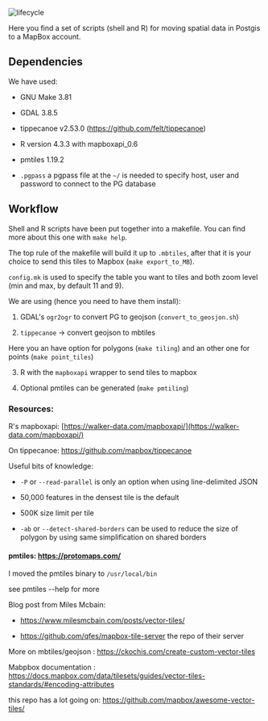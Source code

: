 ![lifecycle](https://img.shields.io/badge/lifecycle-stable-green.svg)

Here you find a set of scripts (shell and R) for moving spatial data in Postgis to a MapBox account. 

## Dependencies

We have used: 

- GNU Make 3.81

- GDAL 3.8.5

- tippecanoe v2.53.0 (https://github.com/felt/tippecanoe)

- R version 4.3.3 with mapboxapi_0.6

- pmtiles 1.19.2

- `.pgpass` a pgpass file at the `~/` is needed to specify host, user and password to connect to the PG database

## Workflow

Shell and R scripts have been put together into a makefile. You can find more about this one with `make help`. 

The top rule of the makefile will build it up to `.mbtiles`, after that it is your choice to send this tiles to Mapbox (`make export_to_MB`). 

`config.mk` is used to specify the table you want to tiles and both zoom level (min and max, by default 11 and 9). 

We are using (hence you need to have them install):

1.  GDAL's `ogr2ogr` to  convert PG to geojson (`convert_to_geosjon.sh`)

2.  `tippecanoe` -> convert geojson to mbtiles  

Here you an have option for polygons (`make tiling`) and an other one for points (`make point_tiles`) 

3. R with the `mapboxapi` wrapper to send tiles to mapbox

4. Optional pmtiles can be generated (`make pmtiling`) 

### Resources: 

R's mapboxapi: [https://walker-data.com/mapboxapi/](https://walker-data.com/mapboxapi/)

On tippecanoe: https://github.com/mapbox/tippecanoe

Useful bits of knowledge: 

- `-P` or `--read-parallel` is only an option when using line-delimited JSON

- 50,000 features in the densest tile is the default

- 500K size limit per tile

- `-ab` or `--detect-shared-borders` can be used to reduce the size of polygon by using same simplification on shared borders 

#### pmtiles: https://protomaps.com/

I moved the pmtiles binary to `/usr/local/bin` 

see pmtiles --help for more

Blog post from Miles Mcbain: 

- https://www.milesmcbain.com/posts/vector-tiles/

- https://github.com/qfes/mapbox-tile-server the repo of their server 

More on mbtiles/geojson : https://ckochis.com/create-custom-vector-tiles

Mabpbox documentation : https://docs.mapbox.com/data/tilesets/guides/vector-tiles-standards/#encoding-attributes

this repo has a lot going on: https://github.com/mapbox/awesome-vector-tiles/